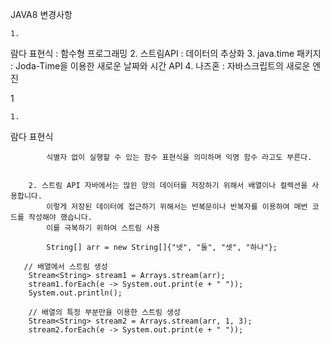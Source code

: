 JAVA8 변경사항

	1. 
람다 표현식 : 함수형 프로그래밍
	2. 
스트림API : 데이터의 추상화
	3. 
java.time 패키지 : Joda-Time을 이용한 새로운 날짜와 시간 API
	4. 
나즈혼 : 자바스크립트의 새로운 엔진


1

	1. 
람다 표현식


            식별자 없이 실행할 수 있는 함수 표현식을 의미하며 익명 함수 라고도 부른다.
            
    
        2. 스트림 API 자바에서는 많읜 양의 데이터를 저장하기 위해서 배열이나 컬렉션을 사용합니다.
            이렇게 저장된 데이터에 접근하기 위해서는 반복문이나 반복자를 이용하여 매번 코드를 작성해야 했습니다.
            이를 극복하기 위하여 스트림 사용
            
            String[] arr = new String[]{"넷", "둘", "셋", "하나"};
 
       // 배열에서 스트림 생성
        Stream<String> stream1 = Arrays.stream(arr);
        stream1.forEach(e -> System.out.print(e + " "));
        System.out.println();
 
        // 배열의 특정 부분만을 이용한 스트림 생성
        Stream<String> stream2 = Arrays.stream(arr, 1, 3);
        stream2.forEach(e -> System.out.print(e + " "));